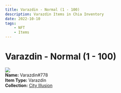 ```yaml
---
title: Varazdin - Normal (1 - 100)
description: Varazdin Items in Chia Inventory
date: 2022-10-10
tags:
    - NFT
    - Items
---
```


# Varazdin - Normal (1 - 100)
<div class="item_thumbnail">
<img loading="lazy" src="https://ovv7qtm4elaea3d7h2laqepe52cfxxkkkgid2qri7tfz7rq55e.arweave.net/dWv4TZwiwEBsfz6WCBH_k7oRb3UpRkD1CKPzLn8Yd6Y"><br/>
<div><strong>Name:</strong> Varazdin#778</div>
<div><strong>Item Type:</strong> Varazdin</div>
<div><strong>Collection:</strong> <a href="https://www.spacescan.io/xch/nft/collection/col1lend2dcn558km4wcwta4xnkfv3xpcmlp9kyt0m909emvfxechlyqdl5ndg">City Illusion</a></div>
</div>

